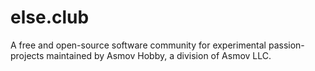 # else.club

A free and open-source software community for experimental passion-projects maintained by Asmov Hobby, a division of Asmov LLC.
